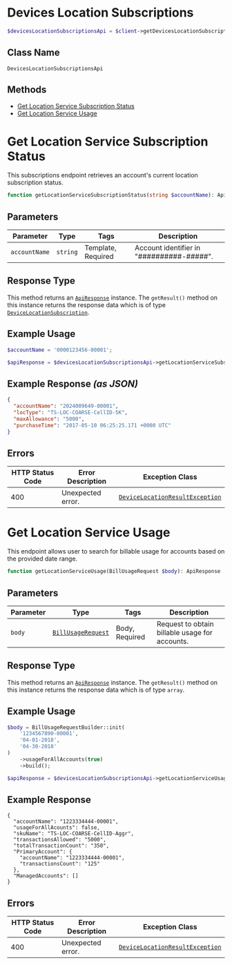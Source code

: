 # Devices Location Subscriptions

```php
$devicesLocationSubscriptionsApi = $client->getDevicesLocationSubscriptionsApi();
```

## Class Name

`DevicesLocationSubscriptionsApi`

## Methods

* [Get Location Service Subscription Status](../../doc/controllers/devices-location-subscriptions.md#get-location-service-subscription-status)
* [Get Location Service Usage](../../doc/controllers/devices-location-subscriptions.md#get-location-service-usage)


# Get Location Service Subscription Status

This subscriptions endpoint retrieves an account's current location subscription status.

```php
function getLocationServiceSubscriptionStatus(string $accountName): ApiResponse
```

## Parameters

| Parameter | Type | Tags | Description |
|  --- | --- | --- | --- |
| `accountName` | `string` | Template, Required | Account identifier in "##########-#####". |

## Response Type

This method returns an [`ApiResponse`](../../doc/api-response.md) instance. The `getResult()` method on this instance returns the response data which is of type [`DeviceLocationSubscription`](../../doc/models/device-location-subscription.md).

## Example Usage

```php
$accountName = '0000123456-00001';

$apiResponse = $devicesLocationSubscriptionsApi->getLocationServiceSubscriptionStatus($accountName);
```

## Example Response *(as JSON)*

```json
{
  "accountName": "2024009649-00001",
  "locType": "TS-LOC-COARSE-CellID-5K",
  "maxAllowance": "5000",
  "purchaseTime": "2017-05-10 06:25:25.171 +0000 UTC"
}
```

## Errors

| HTTP Status Code | Error Description | Exception Class |
|  --- | --- | --- |
| 400 | Unexpected error. | [`DeviceLocationResultException`](../../doc/models/device-location-result-exception.md) |


# Get Location Service Usage

This endpoint allows user to search for billable usage for accounts based on the provided date range.

```php
function getLocationServiceUsage(BillUsageRequest $body): ApiResponse
```

## Parameters

| Parameter | Type | Tags | Description |
|  --- | --- | --- | --- |
| `body` | [`BillUsageRequest`](../../doc/models/bill-usage-request.md) | Body, Required | Request to obtain billable usage for accounts. |

## Response Type

This method returns an [`ApiResponse`](../../doc/api-response.md) instance. The `getResult()` method on this instance returns the response data which is of type `array`.

## Example Usage

```php
$body = BillUsageRequestBuilder::init(
    '1234567890-00001',
    '04-01-2018',
    '04-30-2018'
)
    ->usageForAllAccounts(true)
    ->build();

$apiResponse = $devicesLocationSubscriptionsApi->getLocationServiceUsage($body);
```

## Example Response

```
{
  "accountName": "1223334444-00001",
  "usageForAllAcounts": false,
  "skuName": "TS-LOC-COARSE-CellID-Aggr",
  "transactionsAllowed": "5000",
  "totalTransactionCount": "350",
  "PrimaryAccount": {
    "accountName": "1223334444-00001",
    "transactionsCount": "125"
  },
  "ManagedAccounts": []
}
```

## Errors

| HTTP Status Code | Error Description | Exception Class |
|  --- | --- | --- |
| 400 | Unexpected error. | [`DeviceLocationResultException`](../../doc/models/device-location-result-exception.md) |

